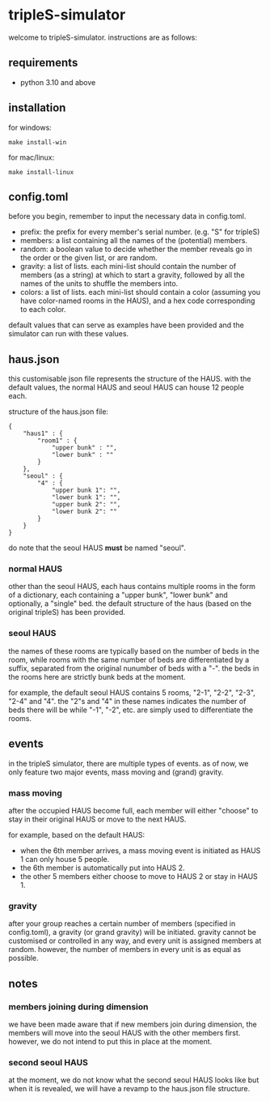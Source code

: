 # tripleS-simulator
welcome to tripleS-simulator. instructions are as follows:

## requirements
- python 3.10 and above

## installation
for windows:
```
make install-win
```
for mac/linux:
```
make install-linux
```

## config.toml
before you begin, remember to input the necessary data in config.toml.

- prefix: the prefix for every member's serial number. (e.g. "S" for tripleS)
- members: a list containing all the names of the (potential) members.
- random: a boolean value to decide whether the member reveals go in the order or the given list, or are random.
- gravity: a list of lists. each mini-list should contain the number of members (as a string) at which to start a gravity, followed by all the names of the units to shuffle the members into.
- colors: a list of lists. each mini-list should contain a color (assuming you have color-named rooms in the HAUS), and a hex code corresponding to each color.

default values that can serve as examples have been provided and the simulator can run with these values.

## haus.json
this customisable json file represents the structure of the HAUS. with the default values, the normal HAUS and seoul HAUS can house 12 people each.

structure of the haus.json file:
```
{
    "haus1" : {
        "room1" : {
            "upper bunk" : "",
            "lower bunk" : ""
        }
    },
    "seoul" : {
        "4" : {
            "upper bunk 1": "",
            "lower bunk 1": "",
            "upper bunk 2": "",
            "lower bunk 2": ""
        }
    }
}
```
do note that the seoul HAUS **must** be named "seoul".

### normal HAUS
other than the seoul HAUS, each haus contains multiple rooms in the form of a dictionary, each containing a "upper bunk", "lower bunk" and optionally, a "single" bed. the default structure of the haus (based on the original tripleS) has been provided.

### seoul HAUS
the names of these rooms are typically based on the number of beds in the room, while rooms with the same number of beds are differentiated by a suffix, separated from the original nunumber of beds with a "-". the beds in the rooms here are strictly bunk beds at the moment.

for example, the default seoul HAUS contains 5 rooms, "2-1", "2-2", "2-3", "2-4" and "4". the "2"s and "4" in these names indicates the number of beds there will be while "-1", "-2", etc. are simply used to differentiate the rooms.

## events
in the tripleS simulator, there are multiple types of events. as of now, we only feature two major events, mass moving and (grand) gravity.

### mass moving
after the occupied HAUS become full, each member will either "choose" to stay in their original HAUS or move to the next HAUS. 

for example, based on the default HAUS:
- when the 6th member arrives, a mass moving event is initiated as HAUS 1 can only house 5 people.
- the 6th member is automatically put into HAUS 2.
- the other 5 members either choose to move to HAUS 2 or stay in HAUS 1.

### gravity
after your group reaches a certain number of members (specified in config.toml), a gravity (or grand gravity) will be initiated. gravity cannot be customised or controlled in any way, and every unit is assigned members at random. however, the number of members in every unit is as equal as possible.

## notes
### members joining during dimension
we have been made aware that if new members join during dimension, the members will move into the seoul HAUS with the other members first. however, we do not intend to put this in place at the moment.

### second seoul HAUS
at the moment, we do not know what the second seoul HAUS looks like but when it is revealed, we will have a revamp to the haus.json file structure.
